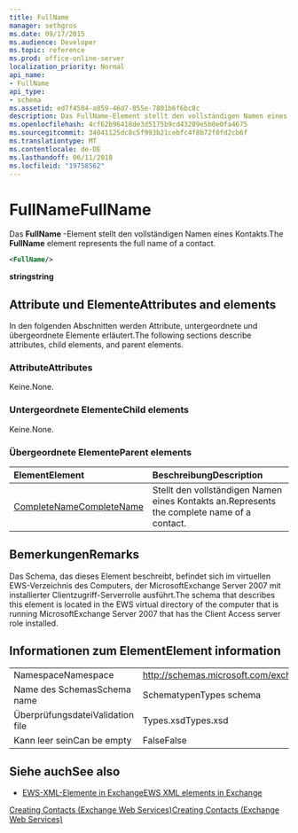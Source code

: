 ```yaml
---
title: FullName
manager: sethgros
ms.date: 09/17/2015
ms.audience: Developer
ms.topic: reference
ms.prod: office-online-server
localization_priority: Normal
api_name:
- FullName
api_type:
- schema
ms.assetid: ed7f4504-a859-46d7-855e-7801b6f6bc8c
description: Das FullName-Element stellt den vollständigen Namen eines Kontakts.
ms.openlocfilehash: 4cf62b96418de3d5175b9cd43209e5b0e0fa4675
ms.sourcegitcommit: 34041125dc8c5f993b21cebfc4f8b72f0fd2cb6f
ms.translationtype: MT
ms.contentlocale: de-DE
ms.lasthandoff: 06/11/2018
ms.locfileid: "19758562"
---
```

# <a name="fullname"></a><span data-ttu-id="5d05d-103">FullName</span><span class="sxs-lookup"><span data-stu-id="5d05d-103">FullName</span></span>

<span data-ttu-id="5d05d-104">Das **FullName** -Element stellt den vollständigen Namen eines Kontakts.</span><span class="sxs-lookup"><span data-stu-id="5d05d-104">The **FullName** element represents the full name of a contact.</span></span> 
  
```xml
<FullName/>
```

 <span data-ttu-id="5d05d-105">**string**</span><span class="sxs-lookup"><span data-stu-id="5d05d-105">**string**</span></span>
## <a name="attributes-and-elements"></a><span data-ttu-id="5d05d-106">Attribute und Elemente</span><span class="sxs-lookup"><span data-stu-id="5d05d-106">Attributes and elements</span></span>

<span data-ttu-id="5d05d-107">In den folgenden Abschnitten werden Attribute, untergeordnete und übergeordnete Elemente erläutert.</span><span class="sxs-lookup"><span data-stu-id="5d05d-107">The following sections describe attributes, child elements, and parent elements.</span></span>
  
### <a name="attributes"></a><span data-ttu-id="5d05d-108">Attribute</span><span class="sxs-lookup"><span data-stu-id="5d05d-108">Attributes</span></span>

<span data-ttu-id="5d05d-109">Keine.</span><span class="sxs-lookup"><span data-stu-id="5d05d-109">None.</span></span>
  
### <a name="child-elements"></a><span data-ttu-id="5d05d-110">Untergeordnete Elemente</span><span class="sxs-lookup"><span data-stu-id="5d05d-110">Child elements</span></span>

<span data-ttu-id="5d05d-111">Keine.</span><span class="sxs-lookup"><span data-stu-id="5d05d-111">None.</span></span>
  
### <a name="parent-elements"></a><span data-ttu-id="5d05d-112">Übergeordnete Elemente</span><span class="sxs-lookup"><span data-stu-id="5d05d-112">Parent elements</span></span>

|<span data-ttu-id="5d05d-113">**Element**</span><span class="sxs-lookup"><span data-stu-id="5d05d-113">**Element**</span></span>|<span data-ttu-id="5d05d-114">**Beschreibung**</span><span class="sxs-lookup"><span data-stu-id="5d05d-114">**Description**</span></span>|
|:-----|:-----|
|[<span data-ttu-id="5d05d-115">CompleteName</span><span class="sxs-lookup"><span data-stu-id="5d05d-115">CompleteName</span></span>](completename.md) <br/> |<span data-ttu-id="5d05d-116">Stellt den vollständigen Namen eines Kontakts an.</span><span class="sxs-lookup"><span data-stu-id="5d05d-116">Represents the complete name of a contact.</span></span>  <br/> |
   
## <a name="remarks"></a><span data-ttu-id="5d05d-117">Bemerkungen</span><span class="sxs-lookup"><span data-stu-id="5d05d-117">Remarks</span></span>

<span data-ttu-id="5d05d-118">Das Schema, das dieses Element beschreibt, befindet sich im virtuellen EWS-Verzeichnis des Computers, der MicrosoftExchange Server 2007 mit installierter Clientzugriff-Serverrolle ausführt.</span><span class="sxs-lookup"><span data-stu-id="5d05d-118">The schema that describes this element is located in the EWS virtual directory of the computer that is running MicrosoftExchange Server 2007 that has the Client Access server role installed.</span></span>
  
## <a name="element-information"></a><span data-ttu-id="5d05d-119">Informationen zum Element</span><span class="sxs-lookup"><span data-stu-id="5d05d-119">Element information</span></span>

|||
|:-----|:-----|
|<span data-ttu-id="5d05d-120">Namespace</span><span class="sxs-lookup"><span data-stu-id="5d05d-120">Namespace</span></span>  <br/> |http://schemas.microsoft.com/exchange/services/2006/types  <br/> |
|<span data-ttu-id="5d05d-121">Name des Schemas</span><span class="sxs-lookup"><span data-stu-id="5d05d-121">Schema name</span></span>  <br/> |<span data-ttu-id="5d05d-122">Schematypen</span><span class="sxs-lookup"><span data-stu-id="5d05d-122">Types schema</span></span>  <br/> |
|<span data-ttu-id="5d05d-123">Überprüfungsdatei</span><span class="sxs-lookup"><span data-stu-id="5d05d-123">Validation file</span></span>  <br/> |<span data-ttu-id="5d05d-124">Types.xsd</span><span class="sxs-lookup"><span data-stu-id="5d05d-124">Types.xsd</span></span>  <br/> |
|<span data-ttu-id="5d05d-125">Kann leer sein</span><span class="sxs-lookup"><span data-stu-id="5d05d-125">Can be empty</span></span>  <br/> |<span data-ttu-id="5d05d-126">False</span><span class="sxs-lookup"><span data-stu-id="5d05d-126">False</span></span>  <br/> |
   
## <a name="see-also"></a><span data-ttu-id="5d05d-127">Siehe auch</span><span class="sxs-lookup"><span data-stu-id="5d05d-127">See also</span></span>



- [<span data-ttu-id="5d05d-128">EWS-XML-Elemente in Exchange</span><span class="sxs-lookup"><span data-stu-id="5d05d-128">EWS XML elements in Exchange</span></span>](ews-xml-elements-in-exchange.md)


[<span data-ttu-id="5d05d-129">Creating Contacts (Exchange Web Services)</span><span class="sxs-lookup"><span data-stu-id="5d05d-129">Creating Contacts (Exchange Web Services)</span></span>](http://msdn.microsoft.com/library/4845917e-70d1-481c-bbd7-011ec6571789%28Office.15%29.aspx)

